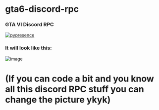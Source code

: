 # gta6-discord-rpc
### GTA VI Discord RPC
[![pypresence](https://img.shields.io/badge/using-pypresence-00bb88.svg?style=for-the-badge&logo=discord&logoWidth=20)](https://github.com/qwertyquerty/pypresence)

### It will look like this:
![image](https://i.imgur.com/jl2a7vp.png)

# (If you can code a bit and you know all this discord RPC stuff you can change the picture ykyk)
